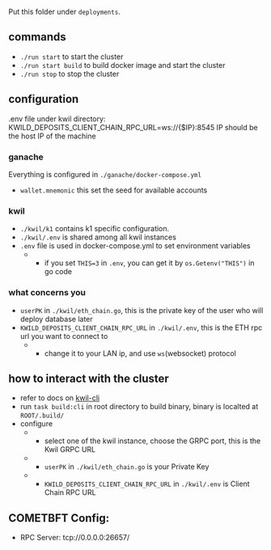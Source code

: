 Put this folder under `deployments`.

## commands

* `./run start` to start the cluster
* `./run start build` to build docker image and start the cluster
* `./run stop` to stop the cluster

## configuration

.env file under kwil directory:
KWILD_DEPOSITS_CLIENT_CHAIN_RPC_URL=ws://{$IP}:8545
IP should be the host IP of the machine

### ganache

Everything is configured in `./ganache/docker-compose.yml`

* `wallet.mnemonic` this set the seed for available accounts

### kwil

* `./kwil/k1` contains k1 specific configuration.
* `./kwil/.env` is shared among all kwil instances
* `.env` file is used in docker-compose.yml to set environment variables
  * * if you set `THIS=3` in `.env`, you can get it by `os.Getenv("THIS")` in go code

### what concerns you

* `userPK` in `./kwil/eth_chain.go`, this is the private key of the user who will deploy database later
* `KWILD_DEPOSITS_CLIENT_CHAIN_RPC_URL` in `./kwil/.env`, this is the ETH rpc url you want to connect to
    * * change it to your LAN ip, and use `ws`(websocket) protocol

## how to interact with the cluster

* refer to docs on [kwil-cli](https://docs.kwil.com/cli/installation)
* run `task build:cli` in root directory to build binary, binary is localted at `ROOT/.build/`
* configure
  * * select one of the kwil instance, choose the GRPC port, this is the Kwil GRPC URL
  * * `userPK` in `./kwil/eth_chain.go` is your Private Key
  * * `KWILD_DEPOSITS_CLIENT_CHAIN_RPC_URL` in `./kwil/.env` is Client Chain RPC URL


## COMETBFT Config:
- RPC Server: tcp://0.0.0.0:26657/

